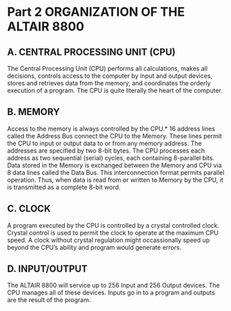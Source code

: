 # Part 2 ORGANIZATION OF THE ALTAIR 8800

## A. CENTRAL PROCESSING UNIT (CPU)

The Central Processing Unit (CPU) performs all calculations, makes all decisions, controls access to the computer by input and output devices, stores and retrieves data from the memory, and coordinates the orderly execution of a program. The CPU is quite literally the heart of the computer.

## B. MEMORY

Access to the memory is always controlled by the CPU.* 16 address lines called the Address Bus connect the CPU to the Memory. These lines permit the CPU to input or output data to or from any memory address. The addresses are specified by two 8-bit bytes. The CPU processes each address as two sequential (serial) cycles, each containing 8-parallel bits. Data stored in the Memory is exchanged between the Memory and CPU via 8 data lines called the Data Bus. This interconnection format permits parallel operation. Thus, when data is read from or written to Memory by the CPU, it is transmitted as a complete 8-bit word.

## C. CLOCK

A program executed by the CPU is controlled by a crystal controlled clock. Crystal control is used to permit the clock to operate at the maximum CPU speed. A clock without crystal regulation might occassionally speed up beyond the CPU’s ability and program would generate errors.

## D. INPUT/OUTPUT

The ALTAIR 8800 will service up to 256 Input and 256 Output devices. The CPU manages all of these devices. Inputs go in to a program and outputs are the result of the program.